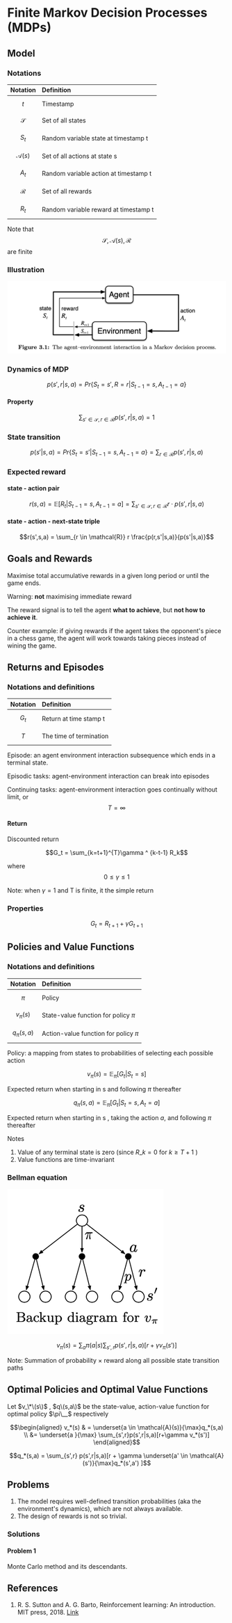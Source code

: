 # Finite Markov Decision Processes \(MDPs\)

## Model

### Notations

| Notation | Definition |
| :--- | :--- |
| $$t$$ | Timestamp |
| $$\mathcal{S}$$ | Set of all states |
| $$S_t$$ | Random variable state at timestamp t |
| $$\mathcal{A}(s)$$ | Set of all actions at state s |
| $$A_t$$ | Random variable action at timestamp t |
| $$\mathcal{R}$$ | Set of all rewards |
| $$R_t$$ | Random variable reward at timestamp t |

Note that $$\mathcal{S},\mathcal{A}(s),\mathcal{R}$$ are finite

### Illustration

![](../.gitbook/assets/agent-environment-interaction.png)

### Dynamics of MDP

$$p(s',r|s,a) = Pr\{S_t = s', R = r | S_{t-1}=s, A_{t-1}=a\}$$

#### Property

$$\sum_{s' \in \mathcal{S}, r \in \mathcal{R}}p(s',r|s,a) = 1$$

### State transition

$$p(s'|s,a) = Pr\{S_t=s'|S_{t-1}=s,A_{t-1}=a\} = \sum_{r \in \mathcal{R}}p(s',r|s,a)$$

### Expected reward

#### state - action pair

$$r(s,a) = \mathbb{E}[R_t|S_{t-1}=s,A_{t-1}=a] = \sum_{s' \in \mathcal{S}, r \in \mathcal{R}}r\cdot p(s',r|s,a)$$

#### state - action - next-state triple

$$r(s',s,a) = \sum_{r \in \mathcal{R}} r \frac{p(r,s'|s,a)}{p(s'|s,a)}$$

## Goals and Rewards

Maximise total accumulative rewards in a given long period or until the game ends.

Warning: **not** maximising immediate reward

The reward signal is to tell the agent **what to achieve**, but **not how to achieve it**.

Counter example: if giving rewards if the agent takes the opponent's piece in a chess game, the agent will work towards taking pieces instead of wining the game.

## Returns and Episodes

### Notations and definitions

| Notation | Definition |
| :--- | :--- |
| $$G_t$$ | Return at time stamp t |
| $$T$$ | The time of termination |

Episode: an agent environment interaction subsequence which ends in a terminal state.

Episodic tasks: agent-environment interaction can break into episodes

Continuing tasks: agent-environment interaction goes continually without limit, or $$T=\infty$$

#### Return

Discounted return

$$G_t = \sum_{k=t+1}^{T}\gamma ^ {k-t-1} R_k$$

where $$0 \le \gamma \le 1$$

Note: when $\gamma = 1$ and T is finite, it the simple return

### Properties

$$G_t = R_{t+1} + \gamma G_{t+1}$$

## Policies and Value Functions

### Notations and definitions

| Notation | Definition |
| :--- | :--- |
| $$\pi$$ | Policy |
| $$v_{\pi}(s)$$ | State-value function for policy $\pi$ |
| $$q_{\pi}(s,a)$$ | Action-value function for policy $\pi$ |

Policy: a mapping from states to probabilities of selecting each possible action

$$v_{\pi}(s) = \mathbb{E}_{\pi}[G_t|S_t=s]$$

Expected return when starting in s and following $\pi$ thereafter

$$q_{\pi}(s,a) = \mathbb{E}_{\pi}[G_t|S_t=s,A_t=a]$$

Expected return when starting in s , taking the action $a$, and following $\pi$ thereafter

Notes

1. Value of any terminal state is zero \(since $R\_k = 0$ for $k \ge T+1$ \)
2. Value functions are time-invariant

### Bellman equation

![](../.gitbook/assets/backup-diagram-state-value-function.png)

$$v_{\pi}(s) = \sum_{a}\pi(a|s) \sum_{s',r}p(s',r|s,a)[r+\gamma v_\pi(s')]$$

Note: Summation of probability $\times$ reward along all possible state transition paths

## Optimal Policies and Optimal Value Functions

Let $v_\*\(s\)$ , $q\(s,a\)$ be the state-value, action-value function for optimal policy $\pi\__$ respectively

$$\begin{aligned} v_*(s) & = \underset{a \in \mathcal{A}(s)}{\max}q_*(s,a) \\ &= \underset{a }{\max} \sum_{s',r}p(s',r|s,a)[r+\gamma v_*(s')] \end{aligned}$$

$$q_*(s,a) = \sum_{s',r} p(s',r|s,a)[r + \gamma \underset{a' \in \mathcal{A}(s')}{\max}q_*(s',a') ]$$

## Problems

1. The model requires well-defined transition probabilities \(aka the environment's dynamics\), which are not always available.
2. The design of rewards is not so trivial.

### Solutions

#### Problem 1

Monte Carlo method and its descendants.

## References

1. R. S. Sutton and A. G. Barto, Reinforcement learning: An introduction. MIT press, 2018. [Link](https://mitpress.mit.edu/books/reinforcement-learning-second-edition)

